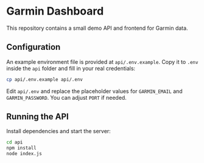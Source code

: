# Garmin Dashboard

This repository contains a small demo API and frontend for Garmin data.

## Configuration

An example environment file is provided at `api/.env.example`.
Copy it to `.env` inside the `api` folder and fill in your real credentials:

```bash
cp api/.env.example api/.env
```

Edit `api/.env` and replace the placeholder values for `GARMIN_EMAIL` and `GARMIN_PASSWORD`. You can adjust `PORT` if needed.

## Running the API

Install dependencies and start the server:

```bash
cd api
npm install
node index.js
```

